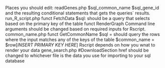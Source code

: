Places you should edit:
	readGenes.php
		$sql_common_name
		$sql_gene_id
		and the resulting conditional statements that gets the queries` results.
	run_R_script.php
		funct FetchData
			$sql: should be a query that selects based on the primary key of the table
		funct RenderGraph
			Command line arguments should be changed based on required inputs for Rscript.
	common_name.php
		funct GetCommonName
			$sql = should query the rows where the input matches any of the keys of the table
			$common_name = $row[*INSERT PRIMARY KEY HERE*]
	Rscript
		depends on how you wnat to render your data
	gene_search.php
		#DownloadSection
			href should be changed to whichever file is the data you use for importing to your sql database